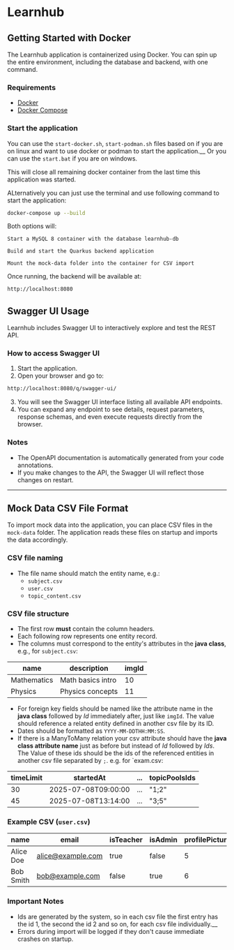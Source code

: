 # Learnhub

## Getting Started with Docker

The Learnhub application is containerized using Docker. You can spin up the entire environment, including the database and backend, with one command.

### Requirements

- [Docker](https://www.docker.com/)
- [Docker Compose](https://docs.docker.com/compose/)

### Start the application

You can use the `start-docker.sh`, `start-podman.sh` files based on if you are on linux and want to use docker or podman to start the application.__
Or you can use the `start.bat` if you are on windows.

This will close all remaining docker container from the last time this application was started.

ALternatively you can just use the terminal and use following command to start the application:

```bash
docker-compose up --build
```

Both options will:

    Start a MySQL 8 container with the database learnhub-db

    Build and start the Quarkus backend application

    Mount the mock-data folder into the container for CSV import

Once running, the backend will be available at:

```txt
http://localhost:8080
```

## Swagger UI Usage

Learnhub includes Swagger UI to interactively explore and test the REST API.

### How to access Swagger UI

1. Start the application.  
2. Open your browser and go to:

```txt
http://localhost:8080/q/swagger-ui/
```


3. You will see the Swagger UI interface listing all available API endpoints.  
4. You can expand any endpoint to see details, request parameters, response schemas, and even execute requests directly from the browser.

### Notes

- The OpenAPI documentation is automatically generated from your code annotations.  
- If you make changes to the API, the Swagger UI will reflect those changes on restart.

---

## Mock Data CSV File Format

To import mock data into the application, you can place CSV files in the `mock-data` folder. The application reads these files on startup and imports the data accordingly.

### CSV file naming

- The file name should match the entity name, e.g.:  
  - `subject.csv`  
  - `user.csv`  
  - `topic_content.csv`

### CSV file structure

- The first row **must** contain the column headers.  
- Each following row represents one entity record.  
- The columns must correspond to the entity's attributes in the **java class**, e.g., for `subject.csv`:

| name        | description        | imgId  |
|-------------|--------------------|--------|
| Mathematics | Math basics intro  | 10     |
| Physics     | Physics concepts   | 11     |

- For foreign key fields should be named like the attribute name in the **java class** followed by *Id* immediately after, just like `imgId`. The value should reference a related entity defined in another csv file by its ID.  
- Dates should be formatted as `YYYY-MM-DDTHH:MM:SS`.
- If there is a ManyToMany relation your csv attribute should have the **java class attribute name** just as before but instead of *Id* followed by *Ids*. The Value of these ids should be the ids of the referenced entities in another csv file separated by `;`. e.g. for `exam.csv:

| timeLimit  | startedAt            | ... | topicPoolsIds |
|------------|----------------------|-----|---------------|
| 30         | 2025-07-08T09:00:00  | ... | "1;2"         |
| 45         | 2025-07-08T13:14:00  | ... | "3;5"         |

### Example CSV (`user.csv`)

| name      | email             | isTeacher  | isAdmin  | profilePictureId   |
|-----------|-------------------|------------|----------|--------------------|
| Alice Doe | alice@example.com | true       | false    | 5                  |
| Bob Smith | bob@example.com   | false      | true     | 6                  |

### Important Notes

- Ids are generated by the system, so in each csv file the first entry has the id 1, the second the id 2 and so on, for each csv file individually.__
- Errors during import will be logged if they don't cause immediate crashes on startup.

